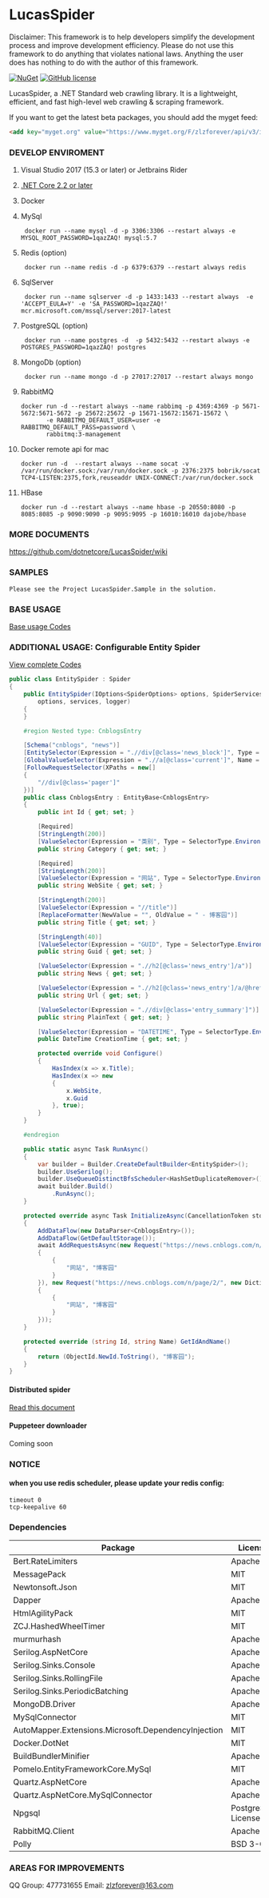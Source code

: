 # LucasSpider

Disclaimer: This framework is to help developers simplify the development process and improve development efficiency. Please do not use this framework to do anything that violates national laws. Anything the user does has nothing to do with the author of this framework.

[![NuGet](https://img.shields.io/nuget/vpre/LucasSpider.svg)](https://www.nuget.org/packages/LucasSpider)
[![GitHub license](https://img.shields.io/github/license/dotnetcore/LucasSpider.svg)](https://github.com/dotnetcore/LucasSpider/blob/main/LICENSE.txt)

LucasSpider, a .NET Standard web crawling library. It is a lightweight, efficient, and fast high-level web crawling & scraping framework.

If you want to get the latest beta packages, you should add the myget feed:

````html
<add key="myget.org" value="https://www.myget.org/F/zlzforever/api/v3/index.json" protocolVersion="3" />
````

### DEVELOP ENVIROMENT

1. Visual Studio 2017 (15.3 or later) or Jetbrains Rider
2. [.NET Core 2.2 or later](https://www.microsoft.com/net/download/windows)
3. Docker
4. MySql

        docker run --name mysql -d -p 3306:3306 --restart always -e MYSQL_ROOT_PASSWORD=1qazZAQ! mysql:5.7

5. Redis (option)

        docker run --name redis -d -p 6379:6379 --restart always redis

6. SqlServer

        docker run --name sqlserver -d -p 1433:1433 --restart always  -e 'ACCEPT_EULA=Y' -e 'SA_PASSWORD=1qazZAQ!' mcr.microsoft.com/mssql/server:2017-latest

8. PostgreSQL (option)

        docker run --name postgres -d  -p 5432:5432 --restart always -e POSTGRES_PASSWORD=1qazZAQ! postgres

9. MongoDb  (option)

        docker run --name mongo -d -p 27017:27017 --restart always mongo

10. RabbitMQ

        docker run -d --restart always --name rabbimq -p 4369:4369 -p 5671-5672:5671-5672 -p 25672:25672 -p 15671-15672:15671-15672 \
               -e RABBITMQ_DEFAULT_USER=user -e RABBITMQ_DEFAULT_PASS=password \
               rabbitmq:3-management

11. Docker remote api for mac

        docker run -d  --restart always --name socat -v /var/run/docker.sock:/var/run/docker.sock -p 2376:2375 bobrik/socat TCP4-LISTEN:2375,fork,reuseaddr UNIX-CONNECT:/var/run/docker.sock

12. HBase

        docker run -d --restart always --name hbase -p 20550:8080 -p 8085:8085 -p 9090:9090 -p 9095:9095 -p 16010:16010 dajobe/hbase

### MORE DOCUMENTS

https://github.com/dotnetcore/LucasSpider/wiki

### SAMPLES

    Please see the Project LucasSpider.Sample in the solution.

### BASE USAGE

[Base usage Codes](https://github.com/zlzforever/LucasSpider/blob/master/src/LucasSpider.Sample/samples/BaseUsage.cs)

### ADDITIONAL USAGE: Configurable Entity Spider

[View complete Codes](https://github.com/zlzforever/LucasSpider/blob/master/src/LucasSpider.Sample/samples/EntitySpider.cs)

````csharp
public class EntitySpider : Spider
{
    public EntitySpider(IOptions<SpiderOptions> options, SpiderServices services, ILogger<Spider> logger) : base(
        options, services, logger)
    {
    }

    #region Nested type: CnblogsEntry

    [Schema("cnblogs", "news")]
    [EntitySelector(Expression = ".//div[@class='news_block']", Type = SelectorType.XPath)]
    [GlobalValueSelector(Expression = ".//a[@class='current']", Name = "类别", Type = SelectorType.XPath)]
    [FollowRequestSelector(XPaths = new[]
    {
        "//div[@class='pager']"
    })]
    public class CnblogsEntry : EntityBase<CnblogsEntry>
    {
        public int Id { get; set; }

        [Required]
        [StringLength(200)]
        [ValueSelector(Expression = "类别", Type = SelectorType.Environment)]
        public string Category { get; set; }

        [Required]
        [StringLength(200)]
        [ValueSelector(Expression = "网站", Type = SelectorType.Environment)]
        public string WebSite { get; set; }

        [StringLength(200)]
        [ValueSelector(Expression = "//title")]
        [ReplaceFormatter(NewValue = "", OldValue = " - 博客园")]
        public string Title { get; set; }

        [StringLength(40)]
        [ValueSelector(Expression = "GUID", Type = SelectorType.Environment)]
        public string Guid { get; set; }

        [ValueSelector(Expression = ".//h2[@class='news_entry']/a")]
        public string News { get; set; }

        [ValueSelector(Expression = ".//h2[@class='news_entry']/a/@href")]
        public string Url { get; set; }

        [ValueSelector(Expression = ".//div[@class='entry_summary']")]
        public string PlainText { get; set; }

        [ValueSelector(Expression = "DATETIME", Type = SelectorType.Environment)]
        public DateTime CreationTime { get; set; }

        protected override void Configure()
        {
            HasIndex(x => x.Title);
            HasIndex(x => new
            {
                x.WebSite,
                x.Guid
            }, true);
        }
    }

    #endregion

    public static async Task RunAsync()
    {
        var builder = Builder.CreateDefaultBuilder<EntitySpider>();
        builder.UseSerilog();
        builder.UseQueueDistinctBfsScheduler<HashSetDuplicateRemover>();
        await builder.Build()
            .RunAsync();
    }

    protected override async Task InitializeAsync(CancellationToken stoppingToken)
    {
        AddDataFlow(new DataParser<CnblogsEntry>());
        AddDataFlow(GetDefaultStorage());
        await AddRequestsAsync(new Request("https://news.cnblogs.com/n/page/1/", new Dictionary<string, string>
        {
            {
                "网站", "博客园"
            }
        }), new Request("https://news.cnblogs.com/n/page/2/", new Dictionary<string, string>
        {
            {
                "网站", "博客园"
            }
        }));
    }

    protected override (string Id, string Name) GetIdAndName()
    {
        return (ObjectId.NewId.ToString(), "博客园");
    }
}

````

#### Distributed spider


[Read this document](https://github.com/dotnetcore/LucasSpider/wiki/3-Distributed-Spider)

#### Puppeteer downloader

Coming soon

### NOTICE

#### when you use redis scheduler, please update your redis config:

    timeout 0
    tcp-keepalive 60

 ### Dependencies

| Package | License |
| --- | --- |
| Bert.RateLimiters | Apache 2.0 |
 | MessagePack  |  MIT   |
 | Newtonsoft.Json  |  MIT   |
 | Dapper  |  Apache 2.0   |
 | HtmlAgilityPack  |  MIT   |
 | ZCJ.HashedWheelTimer  |  MIT   |
 | murmurhash  |  Apache 2.0   |
 | Serilog.AspNetCore  |  Apache 2.0   |
 | Serilog.Sinks.Console  |  Apache 2.0   |
 | Serilog.Sinks.RollingFile  |  Apache 2.0   |
 | Serilog.Sinks.PeriodicBatching  |  Apache 2.0   |
 | MongoDB.Driver  |  Apache 2.0   |
 | MySqlConnector  |  MIT   |
 | AutoMapper.Extensions.Microsoft.DependencyInjection  | MIT   |
 | Docker.DotNet  |  MIT   |
 | BuildBundlerMinifier  |  Apache 2.0   |
 | Pomelo.EntityFrameworkCore.MySql  |  MIT   |
 | Quartz.AspNetCore  |  Apache 2.0    |
 | Quartz.AspNetCore.MySqlConnector  | Apache 2.0  |
 | Npgsql  |  PostgreSQL License   |
 | RabbitMQ.Client  |  Apache 2.0   |
 | Polly  | BSD 3-C   |

### AREAS FOR IMPROVEMENTS

QQ Group: 477731655
Email: zlzforever@163.com

